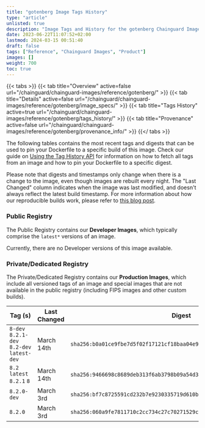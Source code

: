 ```yaml
---
title: "gotenberg Image Tags History"
type: "article"
unlisted: true
description: "Image Tags and History for the gotenberg Chainguard Image"
date: 2023-06-22T11:07:52+02:00
lastmod: 2024-03-15 00:51:40
draft: false
tags: ["Reference", "Chainguard Images", "Product"]
images: []
weight: 700
toc: true
---
```


{{< tabs >}}
{{< tab title="Overview" active=false url="/chainguard/chainguard-images/reference/gotenberg/" >}}
{{< tab title="Details" active=false url="/chainguard/chainguard-images/reference/gotenberg/image_specs/" >}}
{{< tab title="Tags History" active=true url="/chainguard/chainguard-images/reference/gotenberg/tags_history/" >}}
{{< tab title="Provenance" active=false url="/chainguard/chainguard-images/reference/gotenberg/provenance_info/" >}}
{{</ tabs >}}

The following tables contains the most recent tags and digests that can be used to pin your Dockerfile to a specific build of this image. Check our guide on [Using the Tag History API](/chainguard/chainguard-images/using-the-tag-history-api/) for information on how to fetch all tags from an image and how to pin your Dockerfile to a specific digest.

Please note that digests and timestamps only change when there is a change to the image, even though images are rebuilt every night. The "Last Changed" column indicates when the image was last modified, and doesn't always reflect the latest build timestamp. For more information about how our reproducible builds work, please refer to [this blog post](https://www.chainguard.dev/unchained/reproducing-chainguards-reproducible-image-builds).

### Public Registry
The Public Registry contains our **Developer Images**, which typically comprise the `latest*` versions of an image.

Currently, there are no Developer versions of this image available.

### Private/Dedicated Registry
The Private/Dedicated Registry contains our **Production Images**, which include all versioned tags of an image and special images that are not available in the public registry (including FIPS images and other custom builds).

| Tag (s)                                     | Last Changed | Digest                                                                    |
|---------------------------------------------|--------------|---------------------------------------------------------------------------|
|  `8-dev` `8.2.1-dev` `8.2-dev` `latest-dev` | March 14th   | `sha256:b0a01ce9fbe7d5f02f17121cf18baa04e900362904200e76aff525cfa1f4ace2` |
|  `8.2` `latest` `8.2.1` `8`                 | March 14th   | `sha256:9466698c8689deb313f6ab3798b09a54d36263617e3958f035618cb617895c80` |
|  `8.2.0-dev`                                | March 3rd    | `sha256:bf7c8725591cd232b7e9230335719d610b82f541fa3ce599d9552f31b5b3395e` |
|  `8.2.0`                                    | March 3rd    | `sha256:060a9fe7811710c2cc734c27c70271529c0655877512f4b389c93b96c40bf3bd` |

